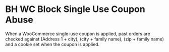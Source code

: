 # BH WC Block Single Use Coupon Abuse

When a WooCommerce single-use coupon is applied, past orders are checked against (Address 1 + city), (city + family name), (zip + family name) and a cookie set when the coupon is applied.